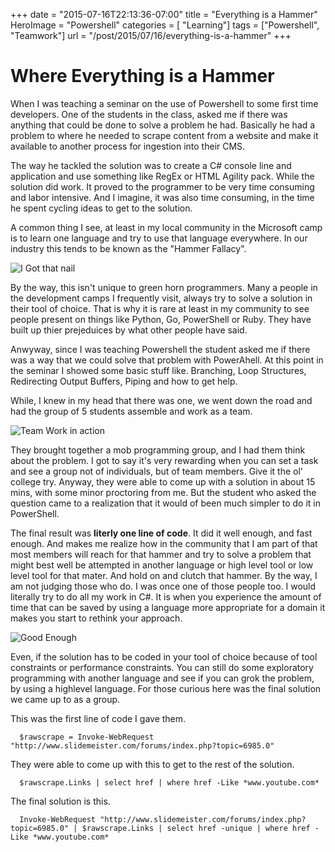 +++
date = "2015-07-16T22:13:36-07:00"
title = "Everything is a Hammer"
HeroImage = "Powershell"
categories = [ "Learning"]
tags = ["Powershell", "Teamwork"]
url = "/post/2015/07/16/everything-is-a-hammer"
+++

# Where Everything is a Hammer

When I was teaching a seminar on the use of Powershell to some first time developers. One of the students in the class, asked me if there was anything that could be done to solve a problem he had. Basically he had a problem to where he needed to scrape content from a website and make it available to another process for ingestion into their CMS.

The way he tackled the solution was to create a C# console line and application and use something like RegEx or HTML Agility pack. While the solution did work. It proved to the programmer to be very time consuming and labor intensive. And I imagine, it was also time consuming, in the time he spent cycling ideas to get to the solution.

A common thing I see, at least in my local community in the Microsoft camp is to learn one language and try to use that language everywhere. In our industry this tends to be known as the "Hammer Fallacy".

![I Got that nail](https://d3ui957tjb5bqd.cloudfront.net/images/screenshots/products/7/79/79359/hammer-f.jpg?1393432661)

By the way, this isn't unique to green horn programmers. Many a people in the development camps I frequently visit, always try to solve a solution in their tool of choice. That is why it is rare at least in my community to see people present on things like Python, Go, PowerShell or Ruby. They have built up thier prejeduices by what other people have said.

Anwyway, since I was teaching Powershell the student asked me if there was a way that we could solve that problem with PowerAhell. At this point in the seminar I showed some basic stuff like. Branching, Loop Structures, Redirecting Output Buffers, Piping and how to get help.

While, I knew in my head that there was one, we went down the road and had the group of 5 students assemble and work as a team.

![Team Work in action](http://www.dragonbridgecapital.com/wp-content/uploads/2013/03/Teamwork.jpg)

They brought together a mob programming group, and I had them think about the problem. I got to say it's very rewarding when you can set a task and see a group not of individuals, but of team members. Give it the ol' college try. Anyway, they were able to come up with a solution in about 15 mins, with some minor proctoring from me. But the student who asked the question came to a realization that it would of been much simpler to do it in PowerShell.

The final result was **literly one line of code**. It did it well enough, and fast enough. And makes me realize how in the community that I am part of that most members will reach for that hammer and try to solve a problem that might best well be attempted in another language or high level tool or low level tool for that mater. And hold on and clutch that hammer. By the way, I am not judging those who do. I was once one of those people too. I would literally try to do all my work in C#. It is when you experience the amount of time that can be saved by using a language more appropriate for a domain it makes you start to rethink your approach.

![Good Enough](http://media.tumblr.com/548714fc3ed7a99c8e680a704b48e45d/tumblr_inline_ne9gmaSSZz1qersu1.jpg)

Even, if the solution has to be coded in your tool of choice because of tool constraints or performance constraints. You can still do some exploratory programming with another language and see if you can grok the problem, by using a highlevel language. For those curious here was the final solution we came up to as a group.

This was the first line of code I gave them.
```
  $rawscrape = Invoke-WebRequest "http://www.slidemeister.com/forums/index.php?topic=6985.0"
```

They were able to come up with this to get to the rest of the solution.

```
  $rawscrape.Links | select href | where href -Like *www.youtube.com*
```

The final solution is this.

```
  Invoke-WebRequest "http://www.slidemeister.com/forums/index.php?topic=6985.0" | $rawscrape.Links | select href -unique | where href -Like *www.youtube.com*
```
